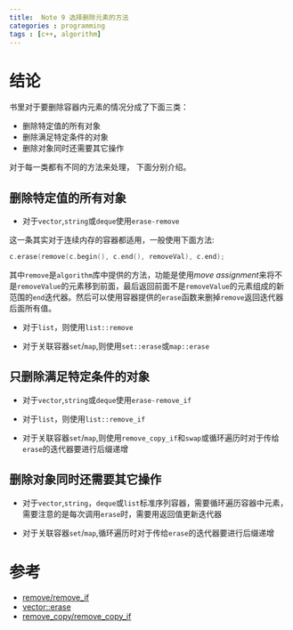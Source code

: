 ```yaml
---
title:  Note 9 选择删除元素的方法
categories : programming
tags : [c++, algorithm]
---
```


# 结论

书里对于要删除容器内元素的情况分成了下面三类：

* 删除特定值的所有对象
* 删除满足特定条件的对象
* 删除对象同时还需要其它操作

对于每一类都有不同的方法来处理， 下面分别介绍。

## 删除特定值的所有对象

* 对于`vector`,`string`或`deque`使用`erase-remove`

这一条其实对于连续内存的容器都适用，一般使用下面方法:

```cpp
c.erase(remove(c.begin(), c.end(), removeVal), c.end);
```

其中`remove`是`algorithm`库中提供的方法，功能是使用*move assignment*来将不是`removeValue`的元素移到前面，最后返回前面不是`removeValue`的元素组成的新范围的`end`迭代器。然后可以使用容器提供的`erase`函数来删掉`remove`返回迭代器后面所有值。


* 对于`list`，则使用`list::remove`

* 对于关联容器`set`/`map`,则使用`set::erase`或`map::erase`

## 只删除满足特定条件的对象

* 对于`vector`,`string`或`deque`使用`erase-remove_if`

* 对于`list`，则使用`list::remove_if`

* 对于关联容器`set`/`map`,则使用`remove_copy_if`和`swap`或循环遍历时对于传给`erase`的迭代器要进行后缀递增


## 删除对象同时还需要其它操作

* 对于`vector`,`string`，`deque`或`list`标准序列容器，需要循环遍历容器中元素，需要注意的是每次调用`erase`时，需要用返回值更新迭代器

* 对于关联容器`set`/`map`,循环遍历时对于传给`erase`的迭代器要进行后缀递增

# 参考

* [remove/remove_if](http://en.cppreference.com/w/cpp/algorithm/remove)  
* [vector::erase](http://en.cppreference.com/w/cpp/container/vector/erase)  
* [remove_copy/remove_copy_if](http://en.cppreference.com/w/cpp/algorithm/remove_copy)  
